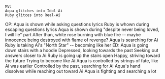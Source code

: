 	MV:
    Aqua glitches into Idol-Ai
    Ruby glitces into Real-Ai
OP:
    Aqua is shown while asking questions lyrics
    Ruby is whown during escaping questions lyrics
    Aqua is shown during "despite never being loved, I will lie" part
        After than, white rose burning with blue fire --  maybe innocence being destroyed with flame of revenge?
    Aqua is searching for Ai
    Ruby is taking Ai's "North Star" -- becoming like her
ED:
    Aqua is going down stairs with a hoodie
        Depressed, looking towards the past
        Seeking out answers closer to Ai
    Ruby is going up the stairs open
        Happy, striving toward the future
        Trying to become like Ai
    Aqua is controlled by strings of fate, like Ai was earlier
        Controlled by the past, searching for Ai
    Aqua's hand dissolves while reaching out toward Ai
Aqua is fighting and searching a lot
